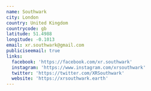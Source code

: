 ```yaml
---
name: Southwark
city: London
country: United Kingdom
countrycode: gb
latitude: 51.4988
longitude: -0.1013
email: xr.southwark@gmail.com
publiciseemail: true
links:
  facebook: 'https://facebook.com/xr.southwark'
  instagram: 'https://www.instagram.com/xrsouthwark'
  twitter: 'https://twitter.com/XRSouthwark'
  website: 'https://xrsouthwark.earth'
---
```


